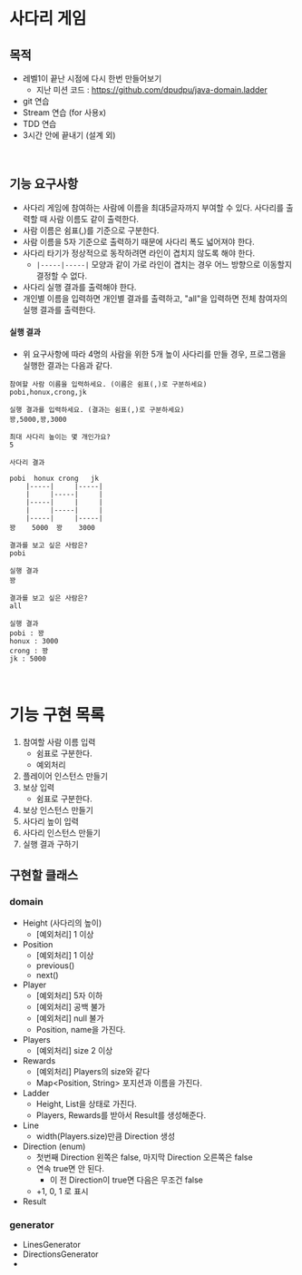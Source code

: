 #  사다리 게임

## 목적
- 레벨1이 끝난 시점에 다시 한번 만들어보기 
    - 지난 미션 코드 : https://github.com/dpudpu/java-domain.ladder 
- git 연습 
- Stream 연습 (for 사용x)
- TDD 연습
- 3시간 안에 끝내기 (설계 외) 

<br>

## 기능 요구사항
- 사다리 게임에 참여하는 사람에 이름을 최대5글자까지 부여할 수 있다. 사다리를 출력할 때 사람 이름도 같이 출력한다.
- 사람 이름은 쉼표(,)를 기준으로 구분한다.
- 사람 이름을 5자 기준으로 출력하기 때문에 사다리 폭도 넓어져야 한다.
- 사다리 타기가 정상적으로 동작하려면 라인이 겹치지 않도록 해야 한다.
  - `|-----|-----|` 모양과 같이 가로 라인이 겹치는 경우 어느 방향으로 이동할지 결정할 수 없다.
- 사다리 실행 결과를 출력해야 한다.
- 개인별 이름을 입력하면 개인별 결과를 출력하고, "all"을 입력하면 전체 참여자의 실행 결과를 출력한다.
  
#### 실행 결과  
- 위 요구사항에 따라 4명의 사람을 위한 5개 높이 사다리를 만들 경우, 프로그램을 실행한 결과는 다음과 같다.

```text
참여할 사람 이름을 입력하세요. (이름은 쉼표(,)로 구분하세요)
pobi,honux,crong,jk

실행 결과를 입력하세요. (결과는 쉼표(,)로 구분하세요)
꽝,5000,꽝,3000

최대 사다리 높이는 몇 개인가요?
5

사다리 결과

pobi  honux crong   jk
    |-----|     |-----|
    |     |-----|     |
    |-----|     |     |
    |     |-----|     |
    |-----|     |-----|
꽝    5000  꽝    3000

결과를 보고 싶은 사람은?
pobi

실행 결과
꽝

결과를 보고 싶은 사람은?
all

실행 결과
pobi : 꽝
honux : 3000
crong : 꽝
jk : 5000
```

<br>

# 기능 구현 목록

1. 참여할 사람 이름 입력 
   - 쉼표로 구분한다.
   - 예외처리
2. 플레이어 인스턴스 만들기
3. 보상 입력
   - 쉼표로 구분한다.
4. 보상 인스턴스 만들기
5. 사다리 높이 입력 
6. 사다리 인스턴스 만들기 
7. 실행 결과 구하기 



## 구현할 클래스 

### domain

- Height (사다리의 높이)
  - [예외처리] 1 이상 
- Position
  - [예외처리] 1 이상
  - previous()
  - next()
- Player 
  - [예외처리] 5자 이하 
  - [예외처리] 공백  불가 
  - [예외처리] null 불가
  - Position, name을 가진다.
- Players
  - [예외처리] size 2 이상
- Rewards
  - [예외처리] Players의 size와 같다
  - Map<Position, String> 포지션과 이름을 가진다.
- Ladder
  - Height, List<Line>을 상태로 가진다. 
  - Players, Rewards를 받아서 Result를 생성해준다.
- Line
  - width(Players.size)만큼 Direction 생성
- Direction  (enum)
  - 첫번째 Direction 왼쪽은 false, 마지막 Direction 오른쪽은 false
  - 연속 true면 안 된다.
    - 이 전 Direction이 true면 다음은 무조건 false
  - +1, 0, 1 로 표시
- Result

### generator

- LinesGenerator
- DirectionsGenerator
- 